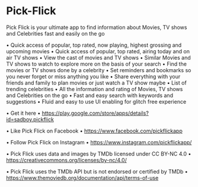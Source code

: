 # Pick-Flick
Pick Flick is your ultimate app to find information about Movies, TV shows and Celebrities fast and easily on the go

• Quick access of popular, top rated, now playing, highest grossing and upcoming movies
• Quick access of popular, top rated, airing today and on air TV shows
• View the cast of movies and TV shows
• Similar Movies and TV shows to watch to explore more on the basis of your search
• Find the movies or TV shows done by a celebrity
• Set reminders and bookmarks so you never forget or miss anything you like
• Share everything with your friends and family to plan movies or just watch a TV show maybe
• List of trending celebrities
• All the information and rating of Movies, TV shows and Celebrities on the go
• Fast and easy search with keywords and suggestions
• Fluid and easy to use UI enabling for glitch free experience

• Get it here
• https://play.google.com/store/apps/details?id=sadboy.pickflick

• Like Pick Flick on Facebook
• https://www.facebook.com/pickflickapp

• Follow Pick Flick on Instagram
• https://www.instagram.com/pickflickapp/

• Pick Flick uses data and images by TMDb licensed under CC BY-NC 4.0
• https://creativecommons.org/licenses/by-nc/4.0/

• Pick Flick uses the TMDb API but is not endorsed or certified by TMDb
• https://www.themoviedb.org/documentation/api/terms-of-use

